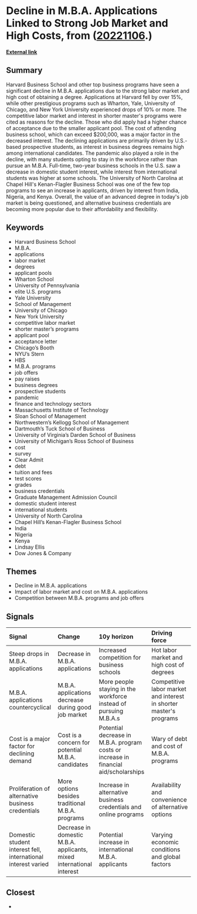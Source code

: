 # __Decline in M.B.A. Applications Linked to Strong Job Market and High Costs__, from ([20221106](https://kghosh.substack.com/p/20221106).)

__[External link](https://www.wsj.com/articles/the-hot-job-market-is-a-problem-for-harvard-wharton-other-top-m-b-a-programs-11664888678)__



## Summary

Harvard Business School and other top business programs have seen a significant decline in M.B.A. applications due to the strong labor market and high cost of obtaining a degree. Applications at Harvard fell by over 15%, while other prestigious programs such as Wharton, Yale, University of Chicago, and New York University experienced drops of 10% or more. The competitive labor market and interest in shorter master's programs were cited as reasons for the decline. Those who did apply had a higher chance of acceptance due to the smaller applicant pool. The cost of attending business school, which can exceed $200,000, was a major factor in the decreased interest. The declining applications are primarily driven by U.S.-based prospective students, as interest in business degrees remains high among international candidates. The pandemic also played a role in the decline, with many students opting to stay in the workforce rather than pursue an M.B.A. Full-time, two-year business schools in the U.S. saw a decrease in domestic student interest, while interest from international students was higher at some schools. The University of North Carolina at Chapel Hill's Kenan-Flagler Business School was one of the few top programs to see an increase in applicants, driven by interest from India, Nigeria, and Kenya. Overall, the value of an advanced degree in today's job market is being questioned, and alternative business credentials are becoming more popular due to their affordability and flexibility.

## Keywords

* Harvard Business School
* M.B.A.
* applications
* labor market
* degrees
* applicant pools
* Wharton School
* University of Pennsylvania
* elite U.S. programs
* Yale University
* School of Management
* University of Chicago
* New York University
* competitive labor market
* shorter master’s programs
* applicant pool
* acceptance letter
* Chicago’s Booth
* NYU’s Stern
* HBS
* M.B.A. programs
* job offers
* pay raises
* business degrees
* prospective students
* pandemic
* finance and technology sectors
* Massachusetts Institute of Technology
* Sloan School of Management
* Northwestern’s Kellogg School of Management
* Dartmouth’s Tuck School of Business
* University of Virginia’s Darden School of Business
* University of Michigan’s Ross School of Business
* cost
* survey
* Clear Admit
* debt
* tuition and fees
* test scores
* grades
* business credentials
* Graduate Management Admission Council
* domestic student interest
* international students
* University of North Carolina
* Chapel Hill’s Kenan-Flagler Business School
* India
* Nigeria
* Kenya
* Lindsay Ellis
* Dow Jones & Company

## Themes

* Decline in M.B.A. applications
* Impact of labor market and cost on M.B.A. applications
* Competition between M.B.A. programs and job offers

## Signals

| Signal                                                        | Change                                                               | 10y horizon                                                                          | Driving force                                                      |
|:--------------------------------------------------------------|:---------------------------------------------------------------------|:-------------------------------------------------------------------------------------|:-------------------------------------------------------------------|
| Steep drops in M.B.A. applications                            | Decrease in M.B.A. applications                                      | Increased competition for business schools                                           | Hot labor market and high cost of degrees                          |
| M.B.A. applications countercyclical                           | M.B.A. applications decrease during good job market                  | More people staying in the workforce instead of pursuing M.B.A.s                     | Competitive labor market and interest in shorter master's programs |
| Cost is a major factor for declining demand                   | Cost is a concern for potential M.B.A. candidates                    | Potential decrease in M.B.A. program costs or increase in financial aid/scholarships | Wary of debt and cost of M.B.A. programs                           |
| Proliferation of alternative business credentials             | More options besides traditional M.B.A. programs                     | Increase in alternative business credentials and online programs                     | Availability and convenience of alternative options                |
| Domestic student interest fell, international interest varied | Decrease in domestic M.B.A. applicants, mixed international interest | Potential increase in international M.B.A. applicants                                | Varying economic conditions and global factors                     |

## Closest

* 